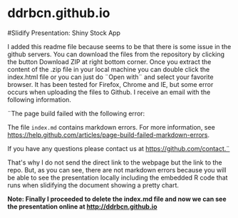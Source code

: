 ddrbcn.github.io
================

#Slidify Presentation: Shiny Stock App

I added this readme file because seems to be that there is some issue in the github servers.
You can download the files from the repository by clicking the button Download ZIP at right bottom corner.
Once you extract the content of the .zip file in your local machine you can double click the index.html file 
or you can just  do ¨Open with¨  and select your favorite browser.
It has been tested for Firefox, Chrome and IE, but some error occurs when uploading the files to Github.
I receive an email with the following information.

¨The page build failed with the following error:

The file `index.md` contains markdown errors. For more information, see https://help.github.com/articles/page-build-failed-markdown-errors.

If you have any questions please contact us at https://github.com/contact.¨

That's why I do not send the direct link to the webpage but the link to the repo. 
But, as you can see, there are not markdown errors because you will be able to see the presentation locally including the 
embedded R code that runs when slidifying the document showing a pretty chart.

**Note: Finally I proceeded to delete the index.md file and now we can see the presentation online at http://ddrbcn.github.io**
